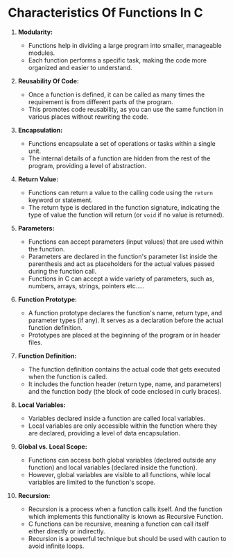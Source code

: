 # Characteristics Of Functions In C

1. **Modularity:**
   - Functions help in dividing a large program into smaller, manageable modules.
   - Each function performs a specific task, making the code more organized and easier to understand.

2. **Reusability Of Code:**
   - Once a function is defined, it can be called as many times the requirement is from different parts of the program.
   - This promotes code reusability, as you can use the same function in various places without rewriting the code.

3. **Encapsulation:**
   - Functions encapsulate a set of operations or tasks within a single unit.
   - The internal details of a function are hidden from the rest of the program, providing a level of abstraction.

4. **Return Value:**
   - Functions can return a value to the calling code using the `return` keyword or statement.
   - The return type is declared in the function signature, indicating the type of value the function will return (or `void` if no value is returned).

5. **Parameters:**
   - Functions can accept parameters (input values) that are used within the function.
   - Parameters are declared in the function's parameter list inside the parenthesis and act as placeholders for the actual values passed during the function call.
   - Functions in C can accept a wide variety of parameters, such as, numbers, arrays, strings, pointers etc.....

6. **Function Prototype:**
   - A function prototype declares the function's name, return type, and parameter types (if any). It serves as a declaration before the actual function definition.
   - Prototypes are placed at the beginning of the program or in header files.

7. **Function Definition:**
   - The function definition contains the actual code that gets executed when the function is called.
   - It includes the function header (return type, name, and parameters) and the function body (the block of code enclosed in curly braces).

8. **Local Variables:**
   - Variables declared inside a function are called local variables.
   - Local variables are only accessible within the function where they are declared, providing a level of data encapsulation.

9. **Global vs. Local Scope:**
   - Functions can access both global variables (declared outside any function) and local variables (declared inside the function).
   - However, global variables are visible to all functions, while local variables are limited to the function's scope.

10. **Recursion:**
    - Recursion is a process when a function calls itself. And the function which implements this functionality is known as Recursive Function.
    - C functions can be recursive, meaning a function can call itself either directly or indirectly.
    - Recursion is a powerful technique but should be used with caution to avoid infinite loops.